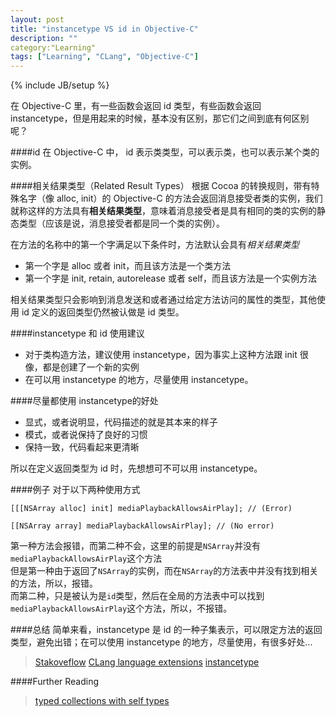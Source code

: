 ```yaml
---
layout: post
title: "instancetype VS id in Objective-C"
description: ""
category:"Learning" 
tags: ["Learning", "CLang", "Objective-C"]
---
```

{% include JB/setup %}

在 Objective-C 里，有一些函数会返回 id 类型，有些函数会返回 instancetype，但是用起来的时候，基本没有区别，那它们之间到底有何区别呢？

####id
在 Objective-C 中， id 表示类类型，可以表示类，也可以表示某个类的实例。

####相关结果类型（Related Result Types）
根据 Cocoa 的转换规则，带有特殊名字（像 alloc, init）的 Objective-C 的方法会返回消息接受者类的实例，我们就称这样的方法具有**相关结果类型**，意味着消息接受者是具有相同的类的实例的静态类型（应该是说，消息接受者都是同一个类的实例）。  

在方法的名称中的第一个字满足以下条件时，方法默认会具有*相关结果类型*  
* 第一个字是 alloc 或者 init，而且该方法是一个类方法
* 第一个字是 init, retain, autorelease 或者 self，而且该方法是一个实例方法

相关结果类型只会影响到消息发送和或者通过给定方法访问的属性的类型，其他使用 id 定义的返回类型仍然被认做是 id 类型。   

####instancetype 和 id 使用建议
* 对于类构造方法，建议使用 instancetype，因为事实上这种方法跟 init 很像，都是创建了一个新的实例
* 在可以用 instancetype 的地方，尽量使用 instancetype。

####尽量都使用 instancetype的好处
* 显式，或者说明显，代码描述的就是其本来的样子
* 模式，或者说保持了良好的习惯
* 保持一致，代码看起来更清晰

所以在定义返回类型为 id 时，先想想可不可以用 instancetype。

####例子
对于以下两种使用方式
    
    [[[NSArray alloc] init] mediaPlaybackAllowsAirPlay]; // (Error)

    [[NSArray array] mediaPlaybackAllowsAirPlay]; // (No error)

第一种方法会报错，而第二种不会，这里的前提是`NSArray`并没有`mediaPlaybackAllowsAirPlay`这个方法  
但是第一种由于返回了`NSArray`的实例，而在`NSArray`的方法表中并没有找到相关的方法，所以，报错。  
而第二种，只是被认为是`id`类型，然后在全局的方法表中可以找到`mediaPlaybackAllowsAirPlay`这个方法，所以，不报错。  

####总结
简单来看，instancetype 是 id 的一种子集表示，可以限定方法的返回类型，避免出错；在可以使用 instancetype 的地方，尽量使用，有很多好处...

>
> [Stakoveflow](http://stackoverflow.com/a/14652187/1847934)
> [CLang language extensions](http://clang.llvm.org/docs/LanguageExtensions.html#related-result-types)
> [instancetype](http://nshipster.com/instancetype/)

####Further Reading
> [typed collections with self types](http://www.jonmsterling.com/posts/2012-02-05-typed-collections-with-self-types-in-objective-c.html)
